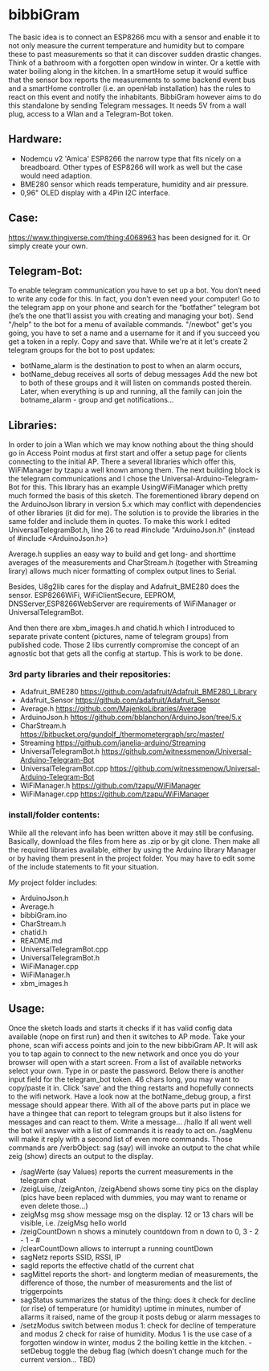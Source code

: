 # bibbiGram

The basic idea is to connect an ESP8266 mcu with a sensor and enable it to not only measure the current temperature and humidity but to compare these to past measurements so that it can discover sudden drastic changes. Think of a bathroom with a forgotten open window in winter. Or a kettle with water boiling along in the kitchen.
In a smartHome setup it would suffice that the sensor box reports the measurements to some backend event bus and a smartHome controller (i.e. an openHab installation) has the rules to react on this event and notify the inhabitants. BibbiGram however aims to do this standalone by sending Telegram messages.
It needs 5V from a wall plug, access to a Wlan and a Telegram-Bot token.

## Hardware:
- Nodemcu v2 'Amica' ESP8266 the narrow type that fits nicely on a breadboard. Other types of ESP8266 will work as well but the case would need adaption.
- BME280 sensor which reads temperature, humidity and air pressure.
- 0,96" OLED display with a 4Pin I2C interface.

## Case:
https://www.thingiverse.com/thing:4068963 has been designed for it. Or simply create your own.

## Telegram-Bot:
To enable telegram communication you have to set up a bot. You don’t need to write any code for this. In fact, you don’t even need your computer! Go to the telegram app on your phone and search for the “botfather” telegram bot (he’s the one that’ll assist you with creating and managing your bot). Send "/help" to the bot for a menu of available commands. "/newbot" get's you going, you have to set a name and a username for it and if you succeed you get a token in a reply. Copy and save that.
While we're at it let's create 2 telegram groups for the bot to post updates: 
- botName_alarm is the destination to post to when an alarm occurs,
- botName_debug receives all sorts of debug messages
Add the new bot to both of these groups and it will listen on commands posted therein.
Later, when everything is up and running, all the family can join the botname_alarm - group and get notifications...

## Libraries:
In order to join a Wlan which we may know nothing about the thing should go in Access Point modus at first start and offer a setup page for clients connecting to the initial AP. There a several libraries which offer this, WiFiManager by tzapu a well known among them. The next building block is the telegram communications and I chose the Universal-Arduino-Telegram-Bot for this. This library has an example UsingWiFiManager which pretty much formed the basis of this sketch.
The forementioned library depend on the ArduinoJson library in version 5.x which may conflict with dependencies of other libraries (it did for me). The solution is to provide the libraries in the same folder and include them in quotes. To make this work I edited UniversalTelegramBot.h, line 26 to read #include "ArduinoJson.h" (instead of #include <ArduinoJson.h>)

Average.h supplies an easy way to build and get long- and shorttime averages of the measurements and CharStream.h (together with Streaming lirary) allows much nicer formatting of complex output lines to Serial.

Besides, U8g2lib cares for the display and Adafruit_BME280 does the sensor. 
ESP8266WiFi, WiFiClientSecure, EEPROM, DNSServer,ESP8266WebServer are requirements of WiFiManager or UniversalTelegramBot.

And then there are xbm_images.h and chatid.h which I introduced to separate private content (pictures, name of telegram groups) from published code. Those 2 libs currently compromise the concept of an agnostic bot that gets all the config at startup. This is work to be done.

### 3rd party libraries and their repositories:
- Adafruit_BME280 https://github.com/adafruit/Adafruit_BME280_Library
- Adafruit_Sensor https://github.com/adafruit/Adafruit_Sensor
- Average.h       https://github.com/MajenkoLibraries/Average
- ArduinoJson.h 	https://github.com/bblanchon/ArduinoJson/tree/5.x
- CharStream.h    https://bitbucket.org/gundolf_/thermometergraph/src/master/
- Streaming       https://github.com/janelia-arduino/Streaming
- UniversalTelegramBot.h   https://github.com/witnessmenow/Universal-Arduino-Telegram-Bot
- UniversalTelegramBot.cpp https://github.com/witnessmenow/Universal-Arduino-Telegram-Bot
- WiFiManager.h   https://github.com/tzapu/WiFiManager
- WiFiManager.cpp https://github.com/tzapu/WiFiManager

### install/folder contents:
While all the relevant info has been written above it may still be confusing. Basically, download the files from here as .zip or by git clone. Then make all the required libraries available, either by using the Arduino library Manager or by having them present in the project folder. You may have to edit some of the include statements to fit your situation.

_My_ project folder includes:
- ArduinoJson.h
- Average.h      
- bibbiGram.ino
- CharStream.h 
- chatid.h     
- README.md        
- UniversalTelegramBot.cpp 
- UniversalTelegramBot.h         
- WiFiManager.cpp    
- WiFiManager.h    
- xbm_images.h  

## Usage:
Once the sketch loads and starts it checks if it has valid config data available (nope on first run) and then it switches to AP mode. Take your phone, scan wifi access points and join to the new bibbiGram AP. It will ask you to tap again to connect to the new network and once you do your browser will open with a start screen. 
From a list of available networks select your own. Type in or paste the password.
Below there is another input field for the telegram_bot token. 46 chars long, you may want to copy/paste it in.
Click 'save' and the thing restarts and hopefully connects to the wifi network. 
Have a look now at the botName_debug group, a first message should appear there. 
With all of the above parts put in place we have a thingee that can report to telegram groups but it also listens for messages and can react to them.
Write a message... /hallo
If all went well the bot wil answer with a list of commands it is ready to act on.
/sagMenu will make it reply with a second list of even more commands.
Those commands are /verbObject:
sag (say) will invoke an output to the chat while zeig (show) directs an output to the display.
- /sagWerte (say Values)  reports the current measurements in the telegram chat
- /zeigLuise, /zeigAnton, /zeigAbend shows some tiny pics on the display (pics have been replaced with dummies, you may want to rename or even delete those...)
- zeigMsg msg show message msg on the display. 12 or 13 chars will be visible, i.e. /zeigMsg hello world
- /zeigCountDown n shows a minutely countdown from n down to 0, 3 - 2 - 1 - #
- /clearCountDown allows to interrupt a running countDown
- sagNetz reports SSID, RSSI, IP 
- sagId reports the effective chatId of the current chat
- sagMittel reports the short- and longterm median of measurements, the difference of those, the number of measurements and the list of triggerpoints
- sagStatus summarizes the status of the thing: does it check for decline (or rise) of temperature (or humidity)
uptime in minutes, number of allarms it raised, name of the group it posts debug or alarm messages to
- /setzModus switch between modus 1: check for decline of temperature and modus 2  check for raise of humidity. Modus 1 is the use case of a forgotten window in winter, modus 2 the boiling kettle in the kitchen.
-setDebug toggle the debug flag (which doesn't change much for the current version... TBD)

